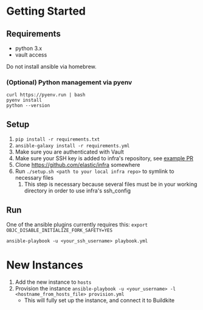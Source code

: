 # Getting Started

## Requirements

- python 3.x
- vault access

Do not install ansible via homebrew.

### (Optional) Python management via pyenv

```
curl https://pyenv.run | bash
pyenv install
python --version
```

## Setup

1. `pip install -r requirements.txt`
2. `ansible-galaxy install -r requirements.yml`
3. Make sure you are authenticated with Vault
4. Make sure your SSH key is added to infra's repository, see [example PR](https://github.com/elastic/infra/pull/12055/files)
5. Clone https://github.com/elastic/infra somewhere
6. Run `./setup.sh <path to your local infra repo>` to symlink to necessary files
   1. This step is necessary because several files must be in your working directory in order to use infra's ssh_config

## Run

One of the ansible plugins currently requires this: `export OBJC_DISABLE_INITIALIZE_FORK_SAFETY=YES`

`ansible-playbook -u <your_ssh_username> playbook.yml`

# New Instances

1. Add the new instance to `hosts`
2. Provision the instance `ansible-playbook -u <your_username> -l <hostname_from_hosts_file> provision.yml`
   - This will fully set up the instance, and connect it to Buildkite
